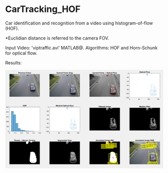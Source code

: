 # CarTracking_HOF
Car identification and recognition from a video using histogram-of-flow (HOF). 

*Euclidian distance is referred to the camera FOV.

Input Video: 'viptraffic.avi' MATLAB@.
Algorithms: HOF and Horn-Schunk for optical flow. 

Results:

![alt text](https://github.com/JoseBarreiros/CarTracking_HOF/blob/master/Media/HOF%20results.png)

